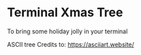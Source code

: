 # Terminal Xmas Tree

To bring some holiday jolly in your terminal

ASCII tree Credits to: https://asciiart.website/
